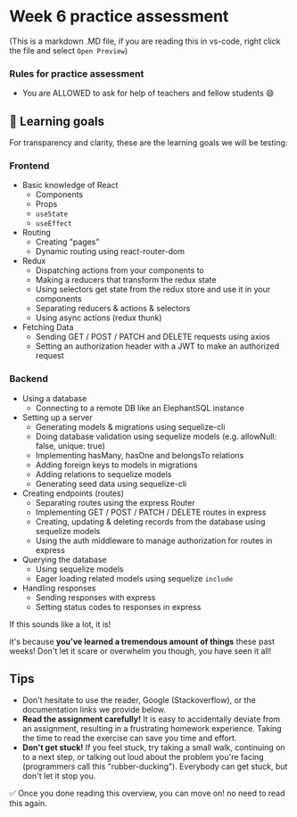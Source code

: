 # Week 6 practice assessment

(This is a markdown .MD file, if you are reading this in vs-code, right click the file and select `Open Preview`)

### Rules for practice assessment

- You are ALLOWED to ask for help of teachers and fellow students :smile:

## 🎯 Learning goals

For transparency and clarity, these are the learning goals we will be testing:

### **Frontend**

- Basic knowledge of React
  - Components
  - Props
  - `useState`
  - `useEffect`
- Routing
  - Creating "pages"
  - Dynamic routing using react-router-dom
- Redux
  - Dispatching actions from your components to
  - Making a reducers that transform the redux state
  - Using selectors get state from the redux store and use it in your components
  - Separating reducers & actions & selectors
  - Using async actions (redux thunk)
- Fetching Data
  - Sending GET / POST / PATCH and DELETE requests using axios
  - Setting an authorization header with a JWT to make an authorized request

### **Backend**

- Using a database
  - Connecting to a remote DB like an ElephantSQL instance
- Setting up a server
  - Generating models & migrations using sequelize-cli
  - Doing database validation using sequelize models (e.g. allowNull: false, unique: true)
  - Implementing hasMany, hasOne and belongsTo relations
  - Adding foreign keys to models in migrations
  - Adding relations to sequelize models
  - Generating seed data using sequelize-cli
- Creating endpoints (routes)
  - Separating routes using the express Router
  - Implementing GET / POST / PATCH / DELETE routes in express
  - Creating, updating & deleting records from the database using sequelize models
  - Using the auth middleware to manage authorization for routes in express
- Querying the database
  - Using sequelize models
  - Eager loading related models using sequelize `include`
- Handling responses
  - Sending responses with express
  - Setting status codes to responses in express

If this sounds like a lot, it is!

it's because **you've learned a tremendous amount of things** these past weeks! Don't let it scare or overwhelm you though, you have seen it all!

## Tips

- Don't hesitate to use the reader, Google (Stackoverflow), or the documentation links we provide below.
- **Read the assignment carefully!** It is easy to accidentally deviate from an assignment, resulting in a frustrating homework experience. Taking the time to read the exercise can save you time and effort.
- **Don't get stuck!** If you feel stuck, try taking a small walk, continuing on to a next step, or talking out loud about the problem you're facing (programmers call this "rubber-ducking"). Everybody can get stuck, but don't let it stop you.

✅ Once you done reading this overview, you can move on! no need to read this again.
